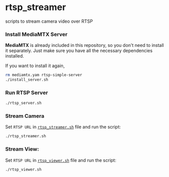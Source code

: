 # rtsp_streamer
scripts to stream camera video over RTSP


### Install MediaMTX Server

**MediaMTX** is already included in this repository, so you don't need to install it separately. Just make sure you have all the necessary dependencies installed.

If you want to install it again,

```bash
rm mediamtx.yam rtsp-simple-server
./install_server.sh
```

### Run RTSP Server

```bash
./rtsp_server.sh
```

### Stream Camera

Set `RTSP URL` in [`rtsp_streamer.sh`](rtsp_streamer.sh) file and run the script:

```bash
./rtsp_streamer.sh
```


### Stream View:

Set `RTSP URL` in [`rtsp_viewer.sh`](rtsp_viewer.sh) file and run the script:

```bash
./rtsp_viewer.sh
```